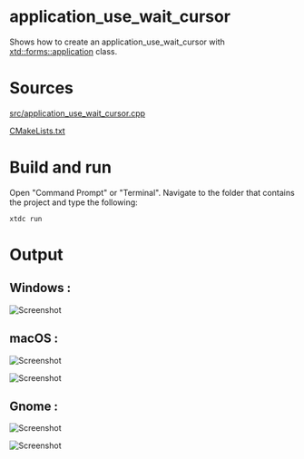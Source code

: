 # application_use_wait_cursor

Shows how to create an application_use_wait_cursor with  [xtd::forms::application](../../../src/xtd_forms/include/xtd/forms/application.hpp) class.

# Sources

[src/application_use_wait_cursor.cpp](src/application_use_wait_cursor.cpp)

[CMakeLists.txt](CMakeLists.txt)

# Build and run

Open "Command Prompt" or "Terminal". Navigate to the folder that contains the project and type the following:

```shell
xtdc run
```

# Output

## Windows :

![Screenshot](../../../docs/pictures/examples/application_use_wait_cursor_w.png)

## macOS :

![Screenshot](../../../docs/pictures/examples/application_use_wait_cursor_m.png)

![Screenshot](../../../docs/pictures/examples/application_use_wait_cursor_md.png)

## Gnome :

![Screenshot](../../../docs/pictures/examples/application_use_wait_cursor_g.png)

![Screenshot](../../../docs/pictures/examples/application_use_wait_cursor_gd.png)
